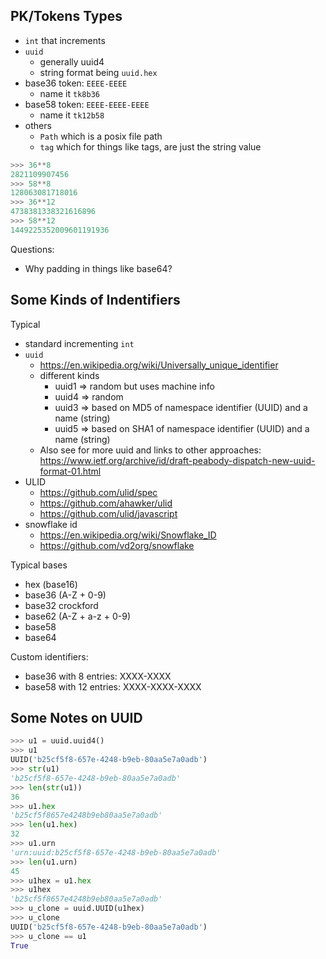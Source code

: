 
## PK/Tokens Types

* `int` that increments
* `uuid`
    * generally uuid4
    * string format being `uuid.hex`
* base36 token: `EEEE-EEEE`
    * name it `tk8b36`
* base58 token: `EEEE-EEEE-EEEE`
    * name it `tk12b58`
* others
    * `Path` which is a posix file path
    * `tag` which for things like tags, are just the string value

```python
>>> 36**8
2821109907456
>>> 58**8
128063081718016
>>> 36**12
4738381338321616896
>>> 58**12
1449225352009601191936
```

Questions:

* Why padding in things like base64?

## Some Kinds of Indentifiers

Typical

* standard incrementing `int`
* `uuid`
    * <https://en.wikipedia.org/wiki/Universally_unique_identifier>
    * different kinds
        * uuid1 => random but uses machine info
        * uuid4 => random
        * uuid3 => based on MD5 of namespace identifier (UUID) and a name (string)
        * uuid5 => based on SHA1 of namespace identifier (UUID) and a name (string)
    * Also see for more uuid and links to other approaches: <https://www.ietf.org/archive/id/draft-peabody-dispatch-new-uuid-format-01.html>
* ULID
    * <https://github.com/ulid/spec>
    * <https://github.com/ahawker/ulid>
    * <https://github.com/ulid/javascript>
* snowflake id
    * <https://en.wikipedia.org/wiki/Snowflake_ID>
    * <https://github.com/vd2org/snowflake>

Typical bases

* hex (base16)
* base36 (A-Z + 0-9)
* base32 crockford
* base62 (A-Z + a-z + 0-9)
* base58
* base64

Custom identifiers:

* base36 with 8 entries: XXXX-XXXX
* base58 with 12 entries: XXXX-XXXX-XXXX

## Some Notes on UUID

```python
>>> u1 = uuid.uuid4()
>>> u1
UUID('b25cf5f8-657e-4248-b9eb-80aa5e7a0adb')
>>> str(u1)
'b25cf5f8-657e-4248-b9eb-80aa5e7a0adb'
>>> len(str(u1))
36
>>> u1.hex
'b25cf5f8657e4248b9eb80aa5e7a0adb'
>>> len(u1.hex)
32
>>> u1.urn
'urn:uuid:b25cf5f8-657e-4248-b9eb-80aa5e7a0adb'
>>> len(u1.urn)
45
>>> u1hex = u1.hex
>>> u1hex
'b25cf5f8657e4248b9eb80aa5e7a0adb'
>>> u_clone = uuid.UUID(u1hex)
>>> u_clone
UUID('b25cf5f8-657e-4248-b9eb-80aa5e7a0adb')
>>> u_clone == u1
True
```

